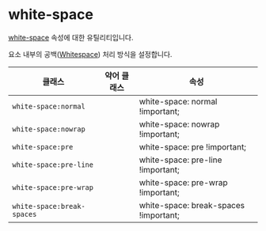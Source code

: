 # white-space

[white-space](https://developer.mozilla.org/en-US/docs/Web/CSS/white-space) 속성에 대한 유틸리티입니다.

요소 내부의 공백([Whitespace](https://developer.mozilla.org/en-US/docs/Glossary/Whitespace)) 처리 방식을 설정합니다.

<table>
  <thead>
    <tr>
      <th scope="col">클래스</th>
      <th scope="col">약어 클래스</th>
      <th scope="col">속성</th>
    </tr>
  </thead>
  <tbody>
  <tr>
  <td><code>white-space:normal</code></td>
  <td><code class="blank"></code></td>
  <td><span class="code">white-space: normal !important;</span></td>
</tr>

<tr>
  <td><code>white-space:nowrap</code></td>
  <td><code class="blank"></code></td>
  <td><span class="code">white-space: nowrap !important;</span></td>
</tr>

<tr>
  <td><code>white-space:pre</code></td>
  <td><code class="blank"></code></td>
  <td><span class="code">white-space: pre !important;</span></td>
</tr>

<tr>
  <td><code>white-space:pre-line</code></td>
  <td><code class="blank"></code></td>
  <td><span class="code">white-space: pre-line !important;</span></td>
</tr>

<tr>
  <td><code>white-space:pre-wrap</code></td>
  <td><code class="blank"></code></td>
  <td><span class="code">white-space: pre-wrap !important;</span></td>
</tr>

<tr>
  <td><code>white-space:break-spaces</code></td>
  <td><code class="blank"></code></td>
  <td><span class="code">white-space: break-spaces !important;</span></td>
</tr>

  </tbody>

</table>
